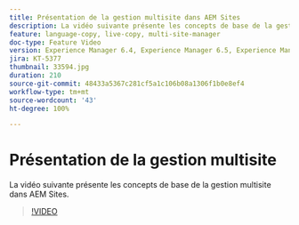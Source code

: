 ```yaml
---
title: Présentation de la gestion multisite dans AEM Sites
description: La vidéo suivante présente les concepts de base de la gestion multisite dans AEM Sites.
feature: language-copy, live-copy, multi-site-manager
doc-type: Feature Video
version: Experience Manager 6.4, Experience Manager 6.5, Experience Manager as a Cloud Service
jira: KT-5377
thumbnail: 33594.jpg
duration: 210
source-git-commit: 48433a5367c281cf5a1c106b08a1306f1b0e8ef4
workflow-type: tm+mt
source-wordcount: '43'
ht-degree: 100%

---
```



# Présentation de la gestion multisite

La vidéo suivante présente les concepts de base de la gestion multisite dans AEM Sites.

>[!VIDEO](https://video.tv.adobe.com/v/33594?quality=12&learn=on)
